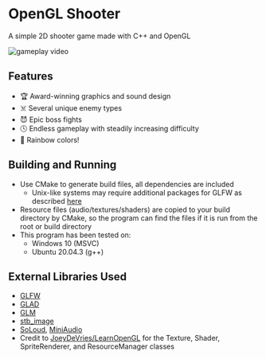 ﻿# OpenGL Shooter 

A simple 2D shooter game made with C++ and OpenGL

![gameplay video](gameplay.gif)
  ## Features
  - :trophy: Award-winning graphics and sound design
  - :skull_and_crossbones: Several unique enemy types
  - :smiling_imp: Epic boss fights
  - :clock4: Endless gameplay with steadily increasing difficulty
  - :rainbow: Rainbow colors!
  ## Building and Running
  - Use CMake to generate build files, all dependencies are included
    - Unix-like systems may require additional packages for GLFW as described [here](https://www.glfw.org/docs/latest/compile_guide.html#compile_deps_x11)
  - Resource files (audio/textures/shaders) are copied to your build directory by CMake, so the program can find the files if it is run from the root or build directory
  - This program has been tested on:
     - Windows 10 (MSVC)
     - Ubuntu 20.04.3 (g++)
   ## External Libraries Used
   - [GLFW](https://github.com/glfw/glfw)
   - [GLAD](https://github.com/Dav1dde/glad)
   - [GLM](https://glm.g-truc.net/0.9.8/index.html)
   - [stb_image](https://github.com/nothings/stb/blob/master/stb_image.h)
   - [SoLoud](https://github.com/jarikomppa/soloud), [MiniAudio](https://github.com/mackron/miniaudio)
   - Credit to [JoeyDeVries/LearnOpenGL](https://github.com/JoeyDeVries/LearnOpenGL) for the Texture, Shader, SpriteRenderer, and ResourceManager classes
